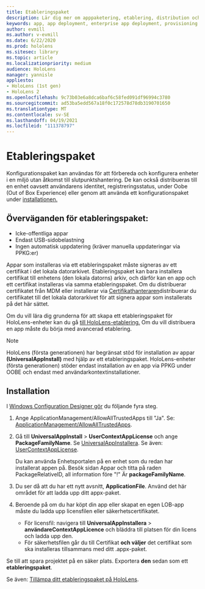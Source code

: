 ```yaml
---
title: Etableringspaket
description: Lär dig mer om apppaketering, etablering, distribution och distribution av företagsapp för HoloLens-enheter.
keywords: app, app deployment, enterprise app deployment, provisioning
author: evmill
ms.author: v-evmill
ms.date: 6/22/2020
ms.prod: hololens
ms.sitesec: library
ms.topic: article
ms.localizationpriority: medium
audience: HoloLens
manager: yannisle
appliesto:
- HoloLens (1st gen)
- HoloLens 2
ms.openlocfilehash: 9c73b03e6a8dca6baf6c58fed091df96994c3780
ms.sourcegitcommit: ad53ba5edd567a18f0c172578d78db3190701650
ms.translationtype: MT
ms.contentlocale: sv-SE
ms.lasthandoff: 04/19/2021
ms.locfileid: "111378797"
---
```

# <a name="provisioning-package"></a>Etableringspaket

Konfigurationspaket kan användas för att förbereda och konfigurera enheter i en miljö utan åtkomst till slutpunktshantering. De kan också distribueras till en enhet oavsett användarens identitet, registreringsstatus, under Oobe (Out of Box Experience) eller genom att använda ett konfigurationspaket under [installationen.](https://docs.microsoft.com/hololens/hololens-provisioning##apply-a-provisioning-package-to-hololens-during-setup)

## <a name="provisioning-packages-considerations"></a>Överväganden för etableringspaket:

* Icke-offentliga appar
* Endast USB-sidobelastning
* Ingen automatisk uppdatering (kräver manuella uppdateringar via PPKG:er)

Appar som installeras via ett etableringspaket måste signeras av ett certifikat i det lokala datorarkivet. Etableringspaket kan bara installera certifikat till enhetens (den lokala datorns) arkiv, och därför kan en app och ett certifikat installeras via samma etableringspaket. Om du distribuerar certifikatet från MDM eller installerar via [Certifikathanteraren](certificate-manager.md)distribuerar du certifikatet till det lokala datorarkivet för att signera appar som installerats på det här sättet.

Om du vill lära dig grunderna för att skapa ett etableringspaket för HoloLens-enheter kan du gå [till HoloLens-etablering.](https://docs.microsoft.com/hololens/hololens-provisioning) Om du vill distribuera en app måste du börja med avancerad etablering.

> [!NOTE]
> HoloLens (första generationen) har begränsat stöd för installation av appar **(UniversalAppInstall)** med hjälp av ett etableringspaket. HoloLens-enheter (första generationen) stöder endast installation av en app via PPKG under OOBE och endast med användarkontextinstallationer.

## <a name="setup"></a>Installation

I [Windows Configuration Designer gör](https://www.microsoft.com/store/productId/9NBLGGH4TX22) du följande fyra steg.

1. Ange ApplicationManagement/AllowAllTrustedApps till "Ja". Se: [ApplicationManagement/AllowAllTrustedApps](https://docs.microsoft.com/windows/client-management/mdm/policy-csp-applicationmanagement#applicationmanagement-allowalltrustedapps).

2. Gå till **UniversalAppInstall**  >  **UserContextAppLicense** och ange **PackageFamilyName**. Se [UniversalAppInstallera](https://docs.microsoft.com/windows/configuration/wcd/wcd-universalappinstall). Se även: [UserContextAppLicense](https://docs.microsoft.com/windows/configuration/wcd/wcd-universalappinstall#usercontextapplicense).

   Du kan använda Enhetsportalen på en enhet som du redan har installerat appen på. Besök sidan Appar och titta på raden PackageRelativeID, all information före "!" Är **packageFamilyName**.

3. Du ser då att du har ett nytt avsnitt, **ApplicationFile**. Använd det här området för att ladda upp ditt appx-paket.

4. Beroende på om du har köpt din app eller skapat en egen LOB-app måste du ladda upp licensfilen eller säkerhetscertifikatet.

    - För licensfil: navigera till **UniversalAppInstallera**  >  **användareContextAppLicence** och bläddra till platsen för din licens och ladda upp den.
    - För säkerhetsfilen går du till Certifikat **och väljer** det certifikat som ska installeras tillsammans med ditt .appx-paket.

Se till att spara projektet på en säker plats. Exportera **den** sedan som ett **etableringspaket**.  

Se även: [Tillämpa ditt etableringspaket på HoloLens](https://docs.microsoft.com/hololens/hololens-provisioning#apply-a-provisioning-package-to-hololens-during-setup).
